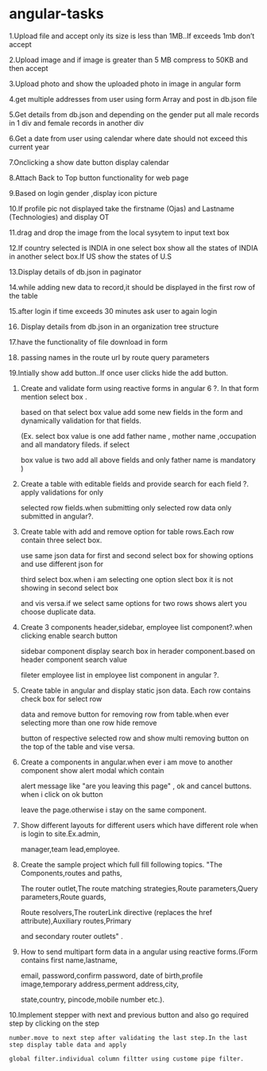 # angular-tasks

1.Upload file and accept only its size is less than 1MB..If exceeds 1mb don’t accept

2.Upload image and if image is greater than 5 MB compress to 50KB and then accept

3.Upload photo and show the uploaded photo in image in angular form

4.get multiple addresses from user using form Array and post in db.json file

5.Get details from db.json and depending on the gender put all male records in 1 div and female records in another div

6.Get a date from user using calendar where date should not exceed this current year

7.Onclicking a show date button display calendar

8.Attach Back to Top button functionality for web page

9.Based on login gender ,display icon picture

10.If profile pic not displayed take the firstname (Ojas) and Lastname (Technologies) and display OT

11.drag and drop the image from the local sysytem to input text box

12.If country selected is INDIA in one select box show all the states of INDIA in another select box.If US show the states of U.S

13.Display details of db.json in paginator

14.while adding new data to record,it should be displayed in the first row of the table

15.after login if time exceeds 30 minutes ask user to again login

16. Display details from db.json in an organization tree structure

17.have the functionality of file download in form

18. passing names in the route url by route query parameters

19.Intially show add button..If once user clicks hide the add button.

1. Create and validate form using reactive forms in angular 6 ?. In that form mention select box . 

    based on that select box value add some new fields in the form and dynamically validation for that fields.

    (Ex. select box value is one add father name , mother name ,occupation and all mandatory fileds. if select

    box value is two add all above fields and only father name is mandatory )
 

 2. Create a table with editable fields and provide  search for each field ?. apply validations for only

    selected  row fields.when submitting only selected row data only submitted  in angular?.
 

 3. Create table with add and remove  option for table rows.Each row contain three select box.

    use same json data for first and second select box for showing options and use different json for

    third select box.when i am selecting one option slect box it is not showing in second select box

    and vis versa.if we select same options for two rows shows alert you choose duplicate data.
 

 4. Create 3 components header,sidebar, employee list component?.when clicking enable search button

    sidebar component display search box in herader component.based on header component search value

     fileter employee list in employee list component in angular ?.
 

 5. Create table in angular and display static json data. Each row contains check box for select row

    data and remove  button for removing row from table.when ever selecting  more than one row hide remove

    button of respective selected row and show multi removing button on the top of the table and vise versa.
 

 6. Create a components in angular.when ever i am move to another component show alert modal which contain

    alert message like "are you leaving this page" , ok and  cancel buttons. when i click on ok button

    leave the page.otherwise i stay on the same component.
 

 7. Show different layouts for different users which have different role when is login to site.Ex.admin,

    manager,team lead,employee.
 

 8. Create the sample project which full fill following topics. "The Components,routes and paths,

    The router outlet,The route matching strategies,Route parameters,Query parameters,Route guards,

    Route resolvers,The routerLink directive (replaces the href attribute),Auxiliary routes,Primary

    and secondary router outlets" .
 

 9. How to send multipart  form data in a angular using reactive forms.(Form contains first name,lastname,

    email, password,confirm password, date of birth,profile image,temporary address,perment address,city,

    state,country, pincode,mobile number etc.).
 

 10.Implement stepper with next and previous button and also go required step by clicking on the step

    number.move to next step after validating the last step.In the last step display table data and apply

    global filter.individual column filtter using custome pipe filter.

